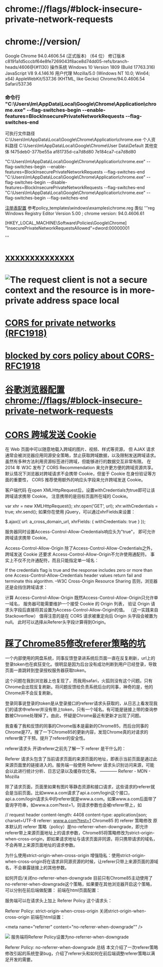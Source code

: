 # chrome://flags/#block-insecure-private-network-requests
# chrome://version/
Google Chrome	94.0.4606.54 (正式版本) （64 位）
修订版本	c8191a1d5cccbf64e8fe7269043f8ace8d74dd05-refs/branch-heads/4606@{#1130}
操作系统	Windows 10 Version 1809 (Build 17763.316)
JavaScript	V8 9.4.146.16
用户代理	Mozilla/5.0 (Windows NT 10.0; Win64; x64) AppleWebKit/537.36 (KHTML, like Gecko) Chrome/94.0.4606.54 Safari/537.36
### 命令行	"C:\Users\lm\AppData\Local\Google\Chrome\Application\chrome.exe" --flag-switches-begin --enable-features=BlockInsecurePrivateNetworkRequests --flag-switches-end
可执行文件路径	C:\Users\lm\AppData\Local\Google\Chrome\Application\chrome.exe
个人资料路径	C:\Users\lm\AppData\Local\Google\Chrome\User Data\Default
其他变体	f475deb0-377be55a
af81735d-ca7d8d80
7e184ca7-ca7d8d80


"C:\Users\lm\AppData\Local\Google\Chrome\Application\chrome.exe" --flag-switches-begin --enable-features=BlockInsecurePrivateNetworkRequests --flag-switches-end
"C:\Users\lm\AppData\Local\Google\Chrome\Application\chrome.exe" --flag-switches-begin --disable-features=BlockInsecurePrivateNetworkRequests --flag-switches-end
"C:\Users\lm\AppData\Local\Google\Chrome\Application\chrome.exe" --flag-switches-begin --flag-switches-end


[注册表配置](https://dl.google.com/dl/edgedl/chrome/policy/policy_templates.zip)
[](https://support.google.com/chrome/a/answer/9131254?hl=en#zippy=%2Cconfigure-settings-on-windows-computers)
[](https://cloud.google.com/docs/chrome-enterprise/policies)
参考policy_templates\windows\examples\chrome.reg
类似
'''reg
Windows Registry Editor Version 5.00
; chrome version: 94.0.4606.61

[HKEY_LOCAL_MACHINE\Software\Policies\Google\Chrome]
"InsecurePrivateNetworkRequestsAllowed"=dword:00000001

'''


# [xxxxxxxxxxxxxx](https://wicg.github.io/private-network-access/)

# ![The request client is not a secure context and the resource is in more-private address space `local`](https://web.dev/cors-rfc1918-feedback/)
# [CORS for private networks (RFC1918)](RFC1918.png)

# [blocked by cors policy about CORS-RFC1918](https://blog.csdn.net/MyFreeIT/article/details/120437772)
# [谷歌浏览器配置 chrome://flags/#block-insecure-private-network-requests](CORS.png)

# [CORS 跨域发送 Cookie](https://harttle.land/2016/12/28/cors-with-cookie.html)
在 Web 页面中可以随意地载入跨域的图片、视频、样式等资源， 但 AJAX 请求通常会被浏览器应用同源安全策略，禁止获取跨域数据，以及限制发送跨域请求。 虽然有多种方法利用资源标签进行跨域，但能够进行的数据交互非常有限。 在 2014 年 W3C 发布了 CORS Recommendation 来允许更方便的跨域资源共享。 默认情况下浏览器对跨域请求不会携带 Cookie，但鉴于 Cookie 在身份验证等方面的重要性， CORS 推荐使用额外的响应头字段来允许跨域发送 Cookie。

客户端代码
在open XMLHttpRequest后，设置withCredentials为true即可让该跨域请求携带 Cookie。 注意携带的是目标页面所在域的 Cookie。

var xhr = new XMLHttpRequest();
xhr.open('GET', url);
xhr.withCredentials = true;
xhr.send();
如果你在使用 jQuery，可以通过xhrFields来设置：

$.ajax({
   url: a_cross_domain_url,
   xhrFields: {
      withCredentials: true
   }
});

服务器同时设置Access-Control-Allow-Credentials响应头为"true"， 即可允许跨域请求携带 Cookie。

Access-Control-Allow-Origin
除了Access-Control-Allow-Credentials之外，跨域发送 Cookie 还要求 Access-Control-Allow-Origin不允许使用通配符。 事实上不仅不允许通配符，而且只能指定单一域名：

If the credentials flag is true and the response includes zero or more than one Access-Control-Allow-Credentials header values return fail and terminate this algorithm. –W3C Cross-Origin Resource Sharing
否则，浏览器还是会挡住跨域请求：

计算 Access-Control-Allow-Origin
既然Access-Control-Allow-Origin只允许单一域名， 服务器可能需要维护一个接受 Cookie 的 Origin 列表， 验证 Origin 请求头字段后直接将其设置为Access-Control-Allow-Origin的值。 （这一实践来自 Stackoverflow） 值得注意的是在 CORS 请求被重定向后 Origin 头字段会被置为 null。 此时可以选择从Referer头字段计算得到Origin。

# [踩了Chrome85修改referer策略的坑]()

一个内部使用的网盘系统，同事反馈登录进系统后页面一直在反复刷新，url上的登录token也在疯狂变化。很明显是因为后台没有成功判断到用户已经登录，导致页面一直跳转到登录授权服务器获取token。

这个问题在我到浏览器上也复现了，而我用safari，火狐则没有这个问题。只有Chrome会出现反复刷新。将问题反馈给负责系统后台的同事，神奇的是，他的Chrome并不会反复刷新。

登录同事说登录的token是从登录接口的referer请求头获取的，从日志上看发现我们的请求中referer并没有带上token，只有一个域名。有可能是链接上带的查询参数被Chrome处理掉了。由此，怀疑是Chrome最近有更新才出现了问题。

我查看了我和反馈的同事的Chrome版本是最新的Chrome85，而后台同事的Chrome是77。搜了一下Chrome85的更新内容，发现Chrome真的对请求的referer做了干预。提升了referer的安全性。

referer请求头
开讲referer之前先了解一下 referer 是干什么的：

Referer 请求头包含了当前请求页面的来源页面的地址，即表示当前页面是通过此来源页面里的链接进入的。服务端一般使用 Referer 请求头识别访问来源，可能会以此进行统计分析、日志记录以及缓存优化等。
———— Referer - MDN - Mozilla

除了请求页面，页面里如果有图片等静态资源和接口请求，这些请求的referer就会是当前页面。比如www.a.com请求了api.a.com/login这个接口，api.a.com/login请求头中的referer就是www.a.com。如果www.a.com后面带了查询字符串，如www.a.com?test=1，则请求参数也会被referer带上，如

// request header
content-length: 4408
content-type: application/json; charset=UTF-8
referer: www.a.com?test=1
Chrome85 的 referer 策略修改
原本默认的 referer 策略（policy）是no-referrer-when-downgrade，即允许referer带上来源页面地址上的请求参数，Chrome85将策略修改为strict-origin-when-cross-origin，即如果请求地址与请求页面非同源，将只携带请求的域名，不会再带上来源页面地址的请求参数。

为什么使用strict-origin-when-cross-origin
增强隐私：使用strict-origin-when-cross-origin将在请求非同源资源的时候，让referer只带上来源页面的源域名，不会暴露链接上的其他参数。

如何开启/关闭no-referrer-when-downgrade
目前只有Chrome85主动使用了no-referrer-when-downgrade这个策略，如果要在其他浏览器开启这个策略，可以分别在前后端做配置：
前端在html页面配置：

<meta name="referrer" content="strict-origin-when-cross-origin" />
服务端可以在请求头上加上 Referer Policy 这个请求头：

Referer Policy: strict-origin-when-cross-origin
关闭strict-origin-when-cross-origin
前端在html设置：

<meta name="referrer" content="no-referrer-when-downgrade"" />
<!-- 对某个特定资源设置 referer 策略 -->
<img src="…" referrerpolicy="no-referrer-when-downgrade" />
服务端将Referer Policy设置为no-referrer-when-downgrade

Referer Policy: no-referrer-when-downgrade
总结
本文介绍了一次referer策略修改引起的系统登录bug，介绍了referer头和如何在前后端调整referer策略以满足开发的需要。
